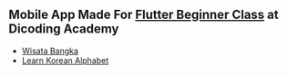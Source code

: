 ## Mobile App Made For [Flutter Beginner Class](https://www.dicoding.com/academies/159) at Dicoding Academy
- [Wisata Bangka](/dicoding_wisata_bangka)
- [Learn Korean Alphabet](/dicoding-flutter-beginner-class/)
